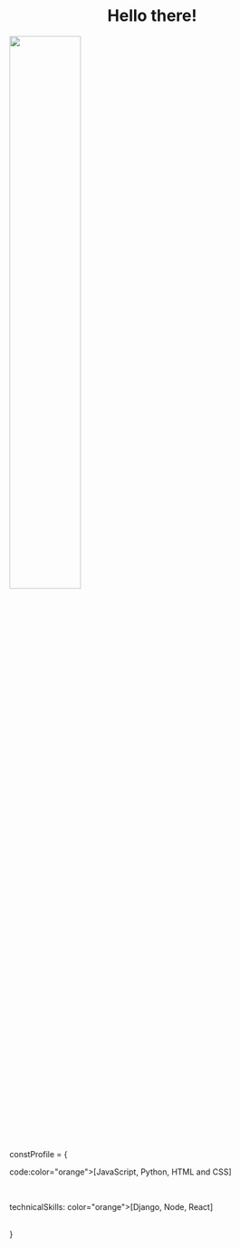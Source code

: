 <h1 align="center">Hello there!</h1>

<img src="https://i.pinimg.com/564x/2f/e4/e6/2fe4e62f6fcf631c9b7cd389a38be350.jpg" style="width: 50%;">


<p>constProfile = {
    <br>
    <p>code:color="orange">[JavaScript, Python, HTML and CSS]</p>
    <br>
    <p>technicalSkills: color="orange">[Django, Node, React]</p>
    <br>
}</p> 